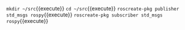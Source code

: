 `mkdir ~/src`{{execute}}
`cd ~/src`{{execute}}
`roscreate-pkg publisher std_msgs rospy`{{execute}}
`roscreate-pkg subscriber std_msgs rospy`{{execute}}

